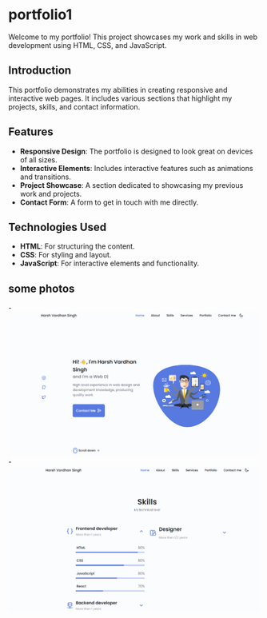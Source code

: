 # portfolio1
Welcome to my portfolio! This project showcases my work and skills in web development using HTML, CSS, and JavaScript.


## Introduction

This portfolio demonstrates my abilities in creating responsive and interactive web pages. It includes various sections that highlight my projects, skills, and contact information.

## Features

- **Responsive Design**: The portfolio is designed to look great on devices of all sizes.
- **Interactive Elements**: Includes interactive features such as animations and transitions.
- **Project Showcase**: A section dedicated to showcasing my previous work and projects.
- **Contact Form**: A form to get in touch with me directly.

## Technologies Used

- **HTML**: For structuring the content.
- **CSS**: For styling and layout.
- **JavaScript**: For interactive elements and functionality.

## some photos

-![alt text](image.png)
-![alt text](image-1.png)



